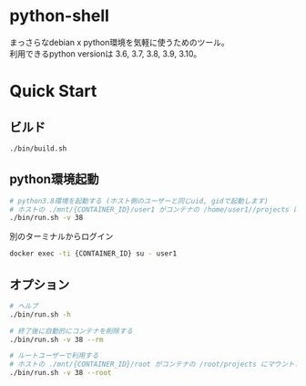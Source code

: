 # python-shell
まっさらなdebian x python環境を気軽に使うためのツール。  
利用できるpython versionは 3.6, 3.7, 3.8, 3.9, 3.10。  

# Quick Start

## ビルド
```bash
./bin/build.sh
```

## python環境起動

```bash
# python3.8環境を起動する (ホスト側のユーザーと同じuid, gidで起動します)
# ホストの ./mnt/{CONTAINER_ID}/user1 がコンテナの /home/user1//projects にマウントされます
./bin/run.sh -v 38
```

別のターミナルからログイン

```bash
docker exec -ti {CONTAINER_ID} su - user1
```

## オプション

```bash
# ヘルプ
./bin/run.sh -h

# 終了後に自動的にコンテナを削除する
./bin/run.sh -v 38 --rm

# ルートユーザーで利用する
# ホストの ./mnt/{CONTAINER_ID}/root がコンテナの /root/projects にマウントされます
./bin/run.sh -v 38 --root
```
